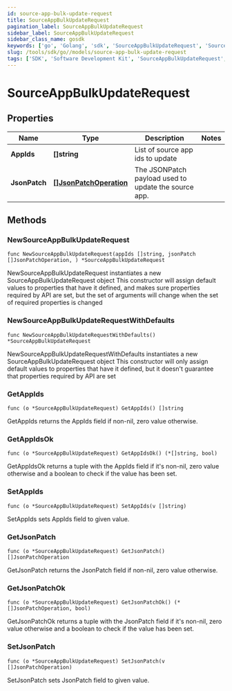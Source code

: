 ```yaml
---
id: source-app-bulk-update-request
title: SourceAppBulkUpdateRequest
pagination_label: SourceAppBulkUpdateRequest
sidebar_label: SourceAppBulkUpdateRequest
sidebar_class_name: gosdk
keywords: ['go', 'Golang', 'sdk', 'SourceAppBulkUpdateRequest', 'SourceAppBulkUpdateRequest'] 
slug: /tools/sdk/go//models/source-app-bulk-update-request
tags: ['SDK', 'Software Development Kit', 'SourceAppBulkUpdateRequest', 'SourceAppBulkUpdateRequest']
---
```


# SourceAppBulkUpdateRequest

## Properties

Name | Type | Description | Notes
------------ | ------------- | ------------- | -------------
**AppIds** | **[]string** | List of source app ids to update | 
**JsonPatch** | [**[]JsonPatchOperation**](json-patch-operation) | The JSONPatch payload used to update the source app. | 

## Methods

### NewSourceAppBulkUpdateRequest

`func NewSourceAppBulkUpdateRequest(appIds []string, jsonPatch []JsonPatchOperation, ) *SourceAppBulkUpdateRequest`

NewSourceAppBulkUpdateRequest instantiates a new SourceAppBulkUpdateRequest object
This constructor will assign default values to properties that have it defined,
and makes sure properties required by API are set, but the set of arguments
will change when the set of required properties is changed

### NewSourceAppBulkUpdateRequestWithDefaults

`func NewSourceAppBulkUpdateRequestWithDefaults() *SourceAppBulkUpdateRequest`

NewSourceAppBulkUpdateRequestWithDefaults instantiates a new SourceAppBulkUpdateRequest object
This constructor will only assign default values to properties that have it defined,
but it doesn't guarantee that properties required by API are set

### GetAppIds

`func (o *SourceAppBulkUpdateRequest) GetAppIds() []string`

GetAppIds returns the AppIds field if non-nil, zero value otherwise.

### GetAppIdsOk

`func (o *SourceAppBulkUpdateRequest) GetAppIdsOk() (*[]string, bool)`

GetAppIdsOk returns a tuple with the AppIds field if it's non-nil, zero value otherwise
and a boolean to check if the value has been set.

### SetAppIds

`func (o *SourceAppBulkUpdateRequest) SetAppIds(v []string)`

SetAppIds sets AppIds field to given value.


### GetJsonPatch

`func (o *SourceAppBulkUpdateRequest) GetJsonPatch() []JsonPatchOperation`

GetJsonPatch returns the JsonPatch field if non-nil, zero value otherwise.

### GetJsonPatchOk

`func (o *SourceAppBulkUpdateRequest) GetJsonPatchOk() (*[]JsonPatchOperation, bool)`

GetJsonPatchOk returns a tuple with the JsonPatch field if it's non-nil, zero value otherwise
and a boolean to check if the value has been set.

### SetJsonPatch

`func (o *SourceAppBulkUpdateRequest) SetJsonPatch(v []JsonPatchOperation)`

SetJsonPatch sets JsonPatch field to given value.



